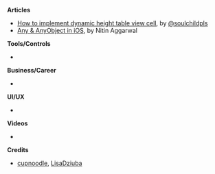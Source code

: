 

**Articles**

* [How to implement dynamic height table view cell](https://fluffy.es/dynamic-height-tableview-cell/), by [@soulchildpls](https://twitter.com/soulchildpls)
* [Any & AnyObject in iOS](https://medium.com/flawless-app-stories/any-anyobject-in-ios-803515bd95a6), by Nitin Aggarwal

**Tools/Controls**

* 

**Business/Career**

*

**UI/UX**

* 

**Videos**

* 

**Credits**

* [cupnoodle](https://github.com/cupnoodle), [LisaDziuba](https://github.com/lisadziuba)
